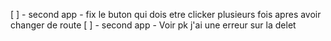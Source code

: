 [ ] - second app - fix le buton qui dois etre clicker plusieurs fois apres avoir changer de route
[ ] - second app - Voir pk j'ai une erreur sur la delet